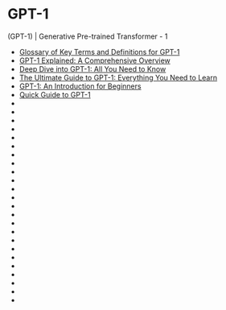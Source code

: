 # GPT-1
(GPT-1) | Generative Pre-trained Transformer - 1

- [Glossary of Key Terms and Definitions for GPT-1](./Glossary%20of%20Key%20Terms%20and%20Definitions%20for%20GPT-1.md)
- [GPT-1 Explained: A Comprehensive Overview](./GPT-1%20Explained:%20A%20Comprehensive%20Overview.md)
- [Deep Dive into GPT-1: All You Need to Know](./Deep%20Dive%20into%20GPT-1:%20All%20You%20Need%20to%20Know.md)
- [The Ultimate Guide to GPT-1: Everything You Need to Learn](./The%20Ultimate%20Guide%20to%20GPT-1:%20Everything%20You%20Need%20to%20Learn.md)
- [GPT-1: An Introduction for Beginners](./GPT-1:%20An%20Introduction%20for%20Beginners.md)
- [Quick Guide to GPT-1](#)
- [](#)
- [](#)
- [](#)
- [](#)
- [](#)
- [](#)
- [](#)
- [](#)
- [](#)
- [](#)
- [](#)
- [](#)
- [](#)
- [](#)
- [](#)
- [](#)
- [](#)
- [](#)
- [](#)
- [](#)
- [](#)
- [](#)
- [](#)
- [](#)
